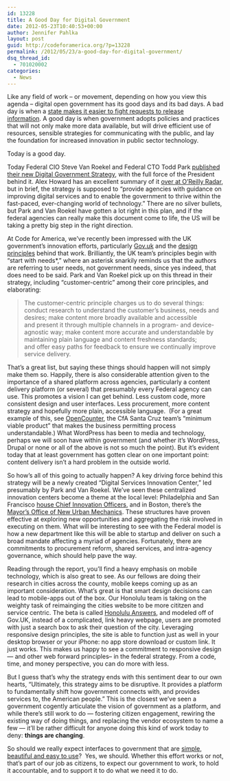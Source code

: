 ```yaml
---
id: 13228
title: A Good Day for Digital Government
date: 2012-05-23T10:40:53+00:00
author: Jennifer Pahlka
layout: post
guid: http://codeforamerica.org/?p=13228
permalink: /2012/05/23/a-good-day-for-digital-government/
dsq_thread_id:
  - 701020002
categories:
  - News
---
```

Like any field of work – or movement, depending on how you view this agenda – digital open government has its good days and its bad days. A bad day is when a [state makes it easier to fight requests to release information](http://sunlightfoundation.com/blog/2012/05/07/hawaii-open-government-takes-turn-for-the-worse-and-here-is-why/). A good day is when government adopts policies and practices that will not only make more data available, but will drive efficient use of resources, sensible strategies for communicating with the public, and lay the foundation for increased innovation in public sector technology.

Today is a good day.

Today Federal CIO Steve Van Roekel and Federal CTO Todd Park [published their new Digital Government Strategy](http://www.whitehouse.gov/sites/default/files/omb/egov/digital-government/digital-government-strategy.pdf), with the full force of the President behind it. Alex Howard has an excellent summary of it [over at O&#8217;Reilly Radar](http://radar.oreilly.com/2012/05/white-house-launches-new-digit.html), but in brief, the strategy is supposed to &#8220;provide agencies with guidance on improving digital services and to enable the government to thrive within the fast-paced, ever-changing world of technology.&#8221; There are no silver bullets, but Park and Van Roekel have gotten a lot right in this plan, and if the federal agencies can really make this document come to life, the US will be taking a pretty big step in the right direction.

At Code for America, we&#8217;ve recently been impressed with the UK government&#8217;s innovation efforts, particularly [Gov.uk](https://www.gov.uk/) and the [design principles](https://www.gov.uk/designprinciples) behind that work. Brilliantly, the UK team&#8217;s principles begin with &#8220;start with needs*,&#8221; where an asterisk snarkily reminds us that the authors are referring to user needs, not government needs, since yes indeed, that does need to be said. Park and Van Roekel pick up on this thread in their strategy, including &#8220;customer-centric&#8221; among their core principles, and elaborating:

> The customer-centric principle charges us to do several things: conduct research to understand the customer&#8217;s business, needs and desires; make content more broadly available and accessible and present it through multiple channels in a program- and device-agnostic way; make content more accurate and understandable by maintaining plain language and content freshness standards; and offer easy paths for feedback to ensure we continually improve service delivery.

That&#8217;s a great list, but saying these things should happen will not simply make them so. Happily, there is also considerable attention given to the importance of a shared platform across agencies, particularly a content delivery platform (or several) that presumably every Federal agency can use. This promotes a vision I can get behind. Less custom code, more consistent design and user interfaces. Less procurement, more content strategy and hopefully more plain, accessible language.  (For a great example of this, see [OpenCounter](http://opencounter.org/), the CfA Santa Cruz team&#8217;s &#8220;minimum viable product&#8221; that makes the business permitting process understandable.) What WordPress has been to media and technology, perhaps we will soon have within government (and whether it&#8217;s WordPress, Drupal or none or all of the above is not so much the point). But it&#8217;s evident today that at least government has gotten clear on one important point: content delivery isn&#8217;t a hard problem in the outside world.

So how&#8217;s all of this going to actually happen? A key driving force behind this strategy will be a newly created &#8220;Digital Services Innovation Center,&#8221; led presumably by Park and Van Roekel. We&#8217;ve seen these centralized innovation centers become a theme at the local level: Philadelphia and San Francisco [house Chief Innovation Officers](http://www.theatlanticcities.com/technology/2012/03/dawn-municipal-chief-innovation-officer/1516/), and in Boston, there&#8217;s the [Mayor&#8217;s Office of New Urban Mechanics](http://www.newurbanmechanics.org/). These structures have proven effective at exploring new opportunities and aggregating the risk involved in executing on them. What will be interesting to see with the Federal model is how a new department like this will be able to startup and deliver on such a broad mandate affecting a myriad of agencies. Fortunately, there are commitments to procurement reform, shared services, and intra-agency governance, which should help pave the way.

Reading through the report, you&#8217;ll find a heavy emphasis on mobile technology, which is also great to see. As our fellows are doing their research in cities across the county, mobile keeps coming up as an important consideration. What&#8217;s great is that smart design decisions can lead to mobile-apps out of the box. Our Honolulu team is taking on the weighty task of reimainging the cities website to be more cititzen and service centric. The beta is called [Honolulu Answers](http://hnlanswers.herokuapp.com), and modeled off of Gov.UK, instead of a complicated, link heavy webpage, users are promoted with just a search box to ask their question of the city. Leveraging responsive design principles, the site is able to function just as well in your desktop browser or your iPhone: no app store download or custom link. It just works. This makes us happy to see a commitment to responsive design &#8212; and other web forward principles&#8211; in the federal strategy. From a code, time, and money perspective, you can do more with less.

But I guess that&#8217;s why the strategy ends with this sentiment dear to our own hearts, &#8220;Ultimately, this strategy aims to be disruptive. It provides a platform to fundamentally shift how government connects with, and provides services to, the American people.&#8221; This is the closest we&#8217;ve seen a government cogently articulate the vision of government as a platform, and while there&#8217;s still work to do &#8212; fostering citizen engagement, rewiring the existing way of doing things, and replacing the vendor ecosystem to name a few &#8212; it&#8217;ll be rather difficult for anyone doing this kind of work today to deny: **things are changing**.

So should we really expect interfaces to government that are [simple, beautiful and easy to use](http://discoverbps.org/)?  Yes, we should. Whether this effort works or not, that&#8217;s part of our job as citizens, to expect our government to work, to hold it accountable, and to support it to do what we need it to do.